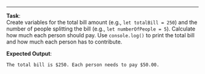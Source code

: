 ---
**Task**:  
Create variables for the total bill amount (e.g., `let totalBill = 250`) and the number of people splitting the bill (e.g., `let numberOfPeople = 5`). Calculate how much each person should pay. Use `console.log()` to print the total bill and how much each person has to contribute.

**Expected Output**:
```
The total bill is $250. Each person needs to pay $50.00.
```
